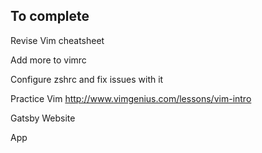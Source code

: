 ## To complete

Revise Vim cheatsheet

Add more to vimrc

Configure zshrc and fix issues with it

Practice Vim http://www.vimgenius.com/lessons/vim-intro

Gatsby Website

App

